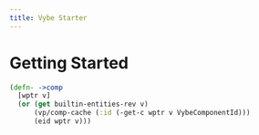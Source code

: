```yaml
---
title: Vybe Starter
---
```


# Getting Started

``` clojure hl_lines="2 3"
(defn- ->comp
  [wptr v]
  (or (get builtin-entities-rev v)
      (vp/comp-cache (:id (-get-c wptr v VybeComponentId)))
      (eid wptr v)))
```
